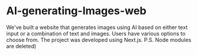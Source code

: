 # AI-generating-Images-web
We've built a website that generates images using AI based on either text input or a combination of text and images. Users have various options to choose from. The project was developed using Next.js.
P.S. Node modules are deleted)

